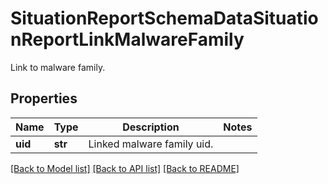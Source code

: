 # SituationReportSchemaDataSituationReportLinkMalwareFamily

Link to malware family.

## Properties
Name | Type | Description | Notes
------------ | ------------- | ------------- | -------------
**uid** | **str** | Linked malware family uid. | 

[[Back to Model list]](../README.md#documentation-for-models) [[Back to API list]](../README.md#documentation-for-api-endpoints) [[Back to README]](../README.md)


